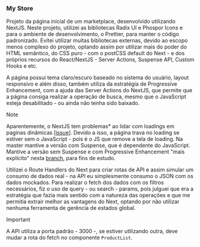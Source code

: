 ### My Store

Projeto da página inicial de um marketplace, desenvolvido utilizando NextJS. Neste projeto, utilizei as bibliotecas Radix UI e Phospor Icons e para o ambiente de desenvolvimento, o Prettier, para manter o código padronizado. Evitei utilizar muitas bibliotecas externas, devido ao escopo menos complexo do projeto, optando assim por utilizar mais do poder do HTML semântico, do CSS puro - com o postCSS default do Next - e dos próprios recursos do React/NextJS - Server Actions, Suspense API, Custom Hooks e etc.

A página possui tema claro/escuro baseado no sistema do usuário, layout responsivo e além disso, também utiliza da estratégia de Progressive Enhancement, com a ajuda das Server Actions do NextJS, que permite que a página consiga realizar a operação de busca, mesmo que o JavaScript esteja desabilitado - ou ainda não tenha sido baixado.

> [!NOTE]
> Aparentemente, o NextJS tem problemas* ao lidar com loadings em paginas dinâmicas [[issue](https://github.com/vercel/next.js/issues/50150)]. Devido a isso, a página trava no loading se estiver sem o JavaScript - pois é o JS que remove a tela de loading. Na master mantive a versão com Suspense, que é dependente do JavaScript. Mantive a versão sem Suspense e com Progressive Enhancement "mais explícito" nesta [branch](https://github.com/rayrisson/my-store/tree/bug/dynamic-page-with-suspense), para fins de estudo. 

Utilizei o Route Handlers do Next para criar rotas de API e assim simular um consumo de dados real - na API eu simplesmente consumo o JSON com os dados mockados. Para realizar o fetch dos dados com os filtros necessários, fiz o uso de query - ou search - params, pois julguei que era a estratégia que fazia mais sentido com a natureza das operações e que me permitia extrair melhor as vantagens do Next, optando por não utilizar nenhuma ferramenta de gerência de estados global.

> [!IMPORTANT]
> A API utiliza a porta padrão - 3000 -, se estiver utilizando outra, deve mudar a rota do fetch no componente `ProductList`.
